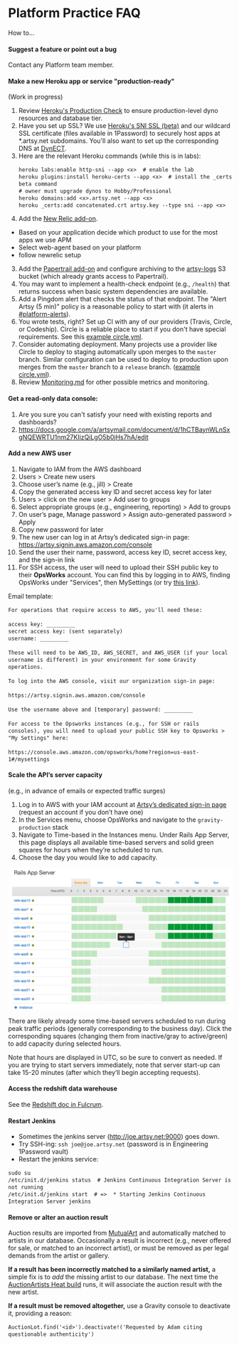 # Platform Practice FAQ

How to...

#### Suggest a feature or point out a bug
Contact any Platform team member.

#### Make a new Heroku app or service "production-ready"

(Work in progress)

1. Review [Heroku's Production Check](https://devcenter.heroku.com/articles/production-check) to ensure production-level dyno resources and database tier.
2. Have you set up SSL? We use [Heroku's SNI SSL (beta)](https://devcenter.heroku.com/articles/ssl-beta) and our wildcard SSL certificate (files available in 1Password) to securely host apps at *.artsy.net subdomains. You'll also want to set up the corresponding DNS at [DynECT](https://manage.dynect.net/).
  1. Here are the relevant Heroku commands (while this is in labs):
      ```
      heroku labs:enable http-sni --app <x>  # enable the lab
      heroku plugins:install heroku-certs --app <x>  # install the _certs beta command
      # owner must upgrade dynos to Hobby/Professional
      heroku domains:add <x>.artsy.net --app <x>
      heroku _certs:add concatenated.crt artsy.key --type sni --app <x>
      ```
2. Add the [New Relic add-on](https://elements.heroku.com/addons/newrelic).
  - Based on your application decide which product to use for the most apps we use APM
  - Select web-agent based on your platform
  - follow newrelic setup
3. Add the [Papertrail add-on](https://elements.heroku.com/addons/papertrail) and configure archiving to the [artsy-logs](https://console.aws.amazon.com/s3/home?region=us-east-1&bucket=artsy-logs) S3 bucket (which already grants access to Papertrail).
4. You may want to implement a health-check endpoint (e.g., `/health`) that returns success when basic system dependencies are available.
5. Add a Pingdom alert that checks the status of that endpoint. The "Alert Artsy (5 min)" policy is a reasonable policy to start with (it alerts in [#platform-alerts](https://artsy.slack.com/messages/platform-alerts)).
6. You wrote tests, right? Set up CI with any of our providers (Travis, Circle, or Codeship). Circle is a reliable place to start if you don't have special requirements. See this [example circle.yml](https://github.com/artsy/impulse/blob/master/circle.yml).
7. Consider automating deployment. Many projects use a provider like Circle to deploy to staging automatically upon merges to the `master` branch. Similar configuration can be used to deploy to production upon merges from the `master` branch to a `release` branch. ([example circle.yml](https://github.com/artsy/impulse/blob/master/circle.yml)).
8. Review [Monitoring.md](Monitoring.md) for other possible metrics and monitoring.

#### Get a read-only data console:
1. Are you sure you can't satisfy your need with existing reports and dashboards?
2. https://docs.google.com/a/artsymail.com/document/d/1hCTBaynWLnSxgNQEWRTU1nm27KIizQiLgO5b0jHs7hA/edit

#### Add a new AWS user
1. Navigate to IAM from the AWS dashboard
2. Users > Create new users
3. Choose user’s name (e.g., jill) > Create
4. Copy the generated access key ID and secret access key for later
5. Users > click on the new user > Add user to groups
6. Select appropriate groups (e.g., engineering, reporting) > Add to groups
7. On user’s page, Manage password > Assign auto-generated password > Apply
8. Copy new password for later
9. The new user can log in at Artsy’s dedicated sign-in page: https://artsy.signin.aws.amazon.com/console
10. Send the user their name, password, access key ID, secret access key, and the sign-in link
11. For SSH access, the user will need to upload their SSH public key to their **OpsWorks** account. You can find this by logging in to AWS, finding OpsWorks under "Services", then MySettings (or try [this link](https://console.aws.amazon.com/opsworks/home?region=us-east-1#/mysettings)).

Email template:

    For operations that require access to AWS, you'll need these:
    
    access key: _________
    secret access key: (sent separately)
    username: _________
    
    These will need to be AWS_ID, AWS_SECRET, and AWS_USER (if your local username is different) in your environment for some Gravity operations.
    
    To log into the AWS console, visit our organization sign-in page:
    
    https://artsy.signin.aws.amazon.com/console
    
    Use the username above and [temporary] password: _________
    
    For access to the Opsworks instances (e.g., for SSH or rails consoles), you will need to upload your public SSH key to Opsworks > "My Settings" here:
    
    https://console.aws.amazon.com/opsworks/home?region=us-east-1#/mysettings


#### Scale the API’s server capacity
(e.g., in advance of emails or expected traffic surges)

1. Log in to AWS with your IAM account at [Artsy’s dedicated sign-in page](https://artsy.signin.aws.amazon.com/console) (request an account if you don’t have one)
2. In the Services menu, choose OpsWorks and navigate to the `gravity-production` stack
3. Navigate to Time-based in the Instances menu. Under Rails App Server, this page displays all available time-based servers and solid green squares for hours when they’re scheduled to run.
4. Choose the day you would like to add capacity.

![adding instances UI](../images/platform_adding_instances.png)

There are likely already some time-based servers scheduled to run during peak traffic periods (generally corresponding to the business day). Click the corresponding squares (changing them from inactive/gray to active/green) to add capacity during selected hours.

Note that hours are displayed in UTC, so be sure to convert as needed.
If you are trying to start servers immediately, note that server start-up can take 15-20 minutes (after which they’ll begin accepting requests).

#### Access the redshift data warehouse

See the [Redshift doc in Fulcrum](https://github.com/artsy/fulcrum/blob/master/doc/redshift.md).

#### Restart Jenkins
* Sometimes the jenkins server (http://joe.artsy.net:9000) goes down.
* Try SSH-ing: `ssh joe@joe.artsy.net` (password is in Engineering 1Password vault)
* Restart the jenkins service:
```
sudo su
/etc/init.d/jenkins status  # Jenkins Continuous Integration Server is not running
/etc/init.d/jenkins start  # =>  * Starting Jenkins Continuous Integration Server jenkins
```

#### Remove or alter an auction result

Auction results are imported from [MutualArt](http://www.mutualart.com/) and automatically matched to artists in our database. Occasionally a result is incorrect (e.g., never offered for sale, or matched to an incorrect artist), or must be removed as per legal demands from the artist or gallery.

**If a result has been incorrectly matched to a similarly named artist,** a simple fix is to _add_ the missing artist to our database. The next time the [AuctionArtists Heat build](https://github.com/artsy/heat/blob/master/app/models/resque/batch/auction_artists/batch.rb) runs, it will associate the auction result with the new artist.

**If a result must be removed altogether,** use a Gravity console to deactivate it, providing a reason:

    AuctionLot.find('<id>').deactivate!('Requested by Adam citing questionable authenticity')
